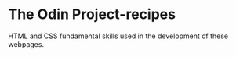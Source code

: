 # The Odin Project-recipes

HTML and CSS fundamental skills used in the development of these webpages.
